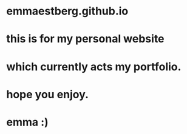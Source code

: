 # emmaestberg.github.io
# this is for my personal website
# which currently acts my portfolio.
# hope you enjoy.
# emma :)
